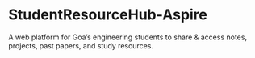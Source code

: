 # StudentResourceHub-Aspire
A web platform for Goa’s engineering students to share &amp; access notes, projects, past papers, and study resources.
